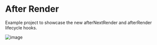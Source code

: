 # After Render

Example project to showcase the new afterNextRender and afterRender lifecycle hooks.

![image](https://github.com/eduardoRoth/after-render/assets/5419161/527936b2-50bb-46f8-ba4b-6dc40adc0edc)
